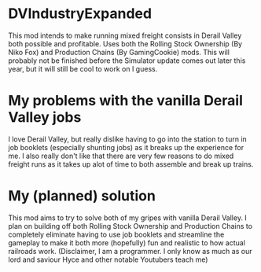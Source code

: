 # DVIndustryExpanded
This mod intends to make running mixed freight consists in Derail Valley both possible and profitable. 
Uses both the Rolling Stock Ownership (By Niko Fox) and Production Chains (By GamingCookie) mods.
This will probably not be finished before the Simulator update comes out later this year, but it will still be cool to work on I guess.

# My problems with the vanilla Derail Valley jobs
I love Derail Valley, but really dislike having to go into the station to turn in job booklets (especially shunting jobs) as it breaks up the experience for me. 
I also really don't like that there are very few reasons to do mixed freight runs as it takes up alot of time to both assemble and break up trains.

# My (planned) solution
This mod aims to try to solve both of my gripes with vanilla Derail Valley. I plan on building off both Rolling Stock Ownership and Production Chains to completely
eliminate having to use job booklets and streamline the gameplay to make it both more (hopefully) fun and realistic to how actual railroads work. 
(Disclaimer, I am a programmer. I only know as much as our lord and saviour Hyce and other notable Youtubers teach me)
